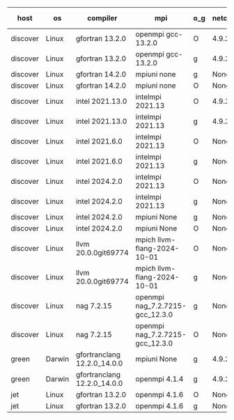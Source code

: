 

| host     | os       | compiler                              | mpi                      | o_g        | netcdf        | build       | u_pass          | u_fail          | s_pass            | s_fail            | e_pass             | e_fail             | nuopc_pass       | nuopc_fail       | artifacts link          |
|----------|----------|---------------------------------------|--------------------------|------------|---------------|-------------|-----------------|-----------------|-------------------|-------------------|--------------------|--------------------|------------------|------------------|-------------------------|
| discover | Linux | gfortran 13.2.0 | openmpi gcc-13.2.0  | O | 4.9.2  | PASS | None | None | None | None | None | None | None | None | <a href="https://github.com/esmf-org/esmf-test-artifacts/tree/ef993944de6d704fde9ff709787c2be157545fbd/develop/gfortran/13.2.0/O/openmpi/gcc-13.2.0" target="_blank">ef99394</a> | 
| discover | Linux | gfortran 13.2.0 | openmpi gcc-13.2.0  | g | 4.9.2  | PASS | None | None | None | None | None | None | None | None | <a href="https://github.com/esmf-org/esmf-test-artifacts/tree/a368a0abeb812b56e6d9bdfa909f48eaefd50466/develop/gfortran/13.2.0/g/openmpi/gcc-13.2.0" target="_blank">a368a0a</a> | 
| discover | Linux | gfortran 14.2.0 | mpiuni none  | g | None  | PASS | None | None | None | None | None | None | None | None | <a href="https://github.com/esmf-org/esmf-test-artifacts/tree/9906bc142d351f35361e3c273a1b6b4f730072f3/develop/gfortran/14.2.0/g/mpiuni/none" target="_blank">9906bc1</a> | 
| discover | Linux | gfortran 14.2.0 | mpiuni none  | O | None  | PASS | 12528 | 0 | 9 | 0 | 42 | 0 | None | None | <a href="https://github.com/esmf-org/esmf-test-artifacts/tree/03062493c5b339da8fe1587e9c9484e6d61000c6/develop/gfortran/14.2.0/O/mpiuni/none" target="_blank">0306249</a> | 
| discover | Linux | intel 2021.13.0 | intelmpi 2021.13  | O | 4.9.2  | PASS | None | None | None | None | None | None | None | None | <a href="https://github.com/esmf-org/esmf-test-artifacts/tree/184eca478aaeb6f5ae0c6ed3aef6eb0a999d9bb4/develop/intel/2021.13.0/O/intelmpi/2021.13" target="_blank">184eca4</a> | 
| discover | Linux | intel 2021.13.0 | intelmpi 2021.13  | g | 4.9.2  | PASS | None | None | None | None | None | None | None | None | <a href="https://github.com/esmf-org/esmf-test-artifacts/tree/5c1e28673a4b48cd8aa04878929088795257d305/develop/intel/2021.13.0/g/intelmpi/2021.13" target="_blank">5c1e286</a> | 
| discover | Linux | intel 2021.6.0 | intelmpi 2021.13  | O | None  | PASS | None | None | None | None | None | None | None | None | <a href="https://github.com/esmf-org/esmf-test-artifacts/tree/fb25f4aa2304fe5a76fcdf5ae16866bad2ebd52e/develop/intel/2021.6.0/O/intelmpi/2021.13" target="_blank">fb25f4a</a> | 
| discover | Linux | intel 2021.6.0 | intelmpi 2021.13  | g | None  | PASS | None | None | None | None | None | None | None | None | <a href="https://github.com/esmf-org/esmf-test-artifacts/tree/f703df42b1a7288068eff886183cd154b38a6a34/develop/intel/2021.6.0/g/intelmpi/2021.13" target="_blank">f703df4</a> | 
| discover | Linux | intel 2024.2.0 | intelmpi 2021.13  | O | None  | PASS | None | None | None | None | None | None | None | None | <a href="https://github.com/esmf-org/esmf-test-artifacts/tree/5e63f3107fcd19ae5bfebddc188891000448044b/develop/intel/2024.2.0/O/intelmpi/2021.13" target="_blank">5e63f31</a> | 
| discover | Linux | intel 2024.2.0 | intelmpi 2021.13  | g | None  | PASS | None | None | None | None | None | None | None | None | <a href="https://github.com/esmf-org/esmf-test-artifacts/tree/257e9f217e33d0eee3f632e5892ae1bdeb270c75/develop/intel/2024.2.0/g/intelmpi/2021.13" target="_blank">257e9f2</a> | 
| discover | Linux | intel 2024.2.0 | mpiuni None  | g | None  | PASS | None | None | None | None | None | None | None | None | <a href="https://github.com/esmf-org/esmf-test-artifacts/tree/e3a2966163c166d4796dba4005bae189b74b2d0e/develop/intel/2024.2.0/g/mpiuni/None" target="_blank">e3a2966</a> | 
| discover | Linux | intel 2024.2.0 | mpiuni None  | O | None  | PASS | 12528 | 0 | 9 | 0 | 42 | 0 | None | None | <a href="https://github.com/esmf-org/esmf-test-artifacts/tree/1f1067fc3db3f52a0619cae5eb354808fd312915/develop/intel/2024.2.0/O/mpiuni/None" target="_blank">1f1067f</a> | 
| discover | Linux | llvm 20.0.0git69774 | mpich llvm-flang-2024-10-01  | O | None  | PASS | None | None | None | None | None | None | None | None | <a href="https://github.com/esmf-org/esmf-test-artifacts/tree/c309aca18d91336441bb8590f2b428ef02cc0816/develop/llvm/20.0.0git69774/O/mpich/llvm-flang-2024-10-01" target="_blank">c309aca</a> | 
| discover | Linux | llvm 20.0.0git69774 | mpich llvm-flang-2024-10-01  | g | None  | PASS | None | None | None | None | None | None | None | None | <a href="https://github.com/esmf-org/esmf-test-artifacts/tree/87587f1215bd822d550501e0c0dd5870bd360e9a/develop/llvm/20.0.0git69774/g/mpich/llvm-flang-2024-10-01" target="_blank">87587f1</a> | 
| discover | Linux | nag 7.2.15 | openmpi nag_7.2.7215-gcc_12.3.0  | g | None  | PASS | None | None | None | None | None | None | None | None | <a href="https://github.com/esmf-org/esmf-test-artifacts/tree/a4a882933da3043d8b069339a4f70b70f9d467c7/develop/nag/7.2.15/g/openmpi/nag_7.2.7215-gcc_12.3.0" target="_blank">a4a8829</a> | 
| discover | Linux | nag 7.2.15 | openmpi nag_7.2.7215-gcc_12.3.0  | O | None  | PASS | None | None | None | None | None | None | None | None | <a href="https://github.com/esmf-org/esmf-test-artifacts/tree/bd1552adf212e45218bc202de136a3cd6354355b/develop/nag/7.2.15/O/openmpi/nag_7.2.7215-gcc_12.3.0" target="_blank">bd1552a</a> | 
| green | Darwin | gfortranclang 12.2.0_14.0.0 | mpiuni None  | g | 4.9.2  | PASS | None | None | None | None | None | None | None | None | <a href="https://github.com/esmf-org/esmf-test-artifacts/tree/5859dfec91fbcb7ea35d6553f446e99db5547f0f/develop/gfortranclang/12.2.0_14.0.0/g/mpiuni/None" target="_blank">5859dfe</a> | 
| green | Darwin | gfortranclang 12.2.0_14.0.0 | openmpi 4.1.4  | g | 4.9.2  | PASS | 14197 | 0 | 51 | 0 | 80 | 0 | 58 | 0 | <a href="https://github.com/esmf-org/esmf-test-artifacts/tree/f559491e7a14f25f8985ae9b6cf8459f3b4fcc7c/develop/gfortranclang/12.2.0_14.0.0/g/openmpi/4.1.4" target="_blank">f559491</a> | 
| jet | Linux | gfortran 13.2.0 | openmpi 4.1.6  | O | None  | PASS | 14197 | 0 | 51 | 0 | 80 | 0 | 57 | 0 | <a href="https://github.com/esmf-org/esmf-test-artifacts/tree/32fb4937ea7922e2dfa0c0b9894b9efb84328df4/develop/gfortran/13.2.0/O/openmpi/4.1.6" target="_blank">32fb493</a> | 
| jet | Linux | gfortran 13.2.0 | openmpi 4.1.6  | g | None  | PASS | 14197 | 0 | 51 | 0 | 80 | 0 | 57 | 0 | <a href="https://github.com/esmf-org/esmf-test-artifacts/tree/cdc5ef9fff706df7fcdb60f54f59d176ed36ab4d/develop/gfortran/13.2.0/g/openmpi/4.1.6" target="_blank">cdc5ef9</a> | 
